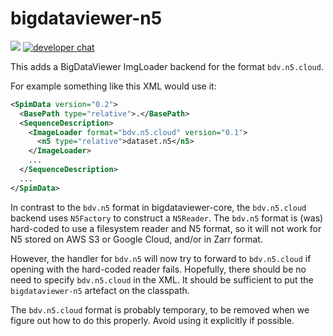 # bigdataviewer-n5

[![](https://github.com/bigdataviewer/bigdataviewer-n5/actions/workflows/build-main.yml/badge.svg)](https://github.com/bigdataviewer/bigdataviewer-n5/actions/workflows/build-main.yml)
[![developer chat](https://img.shields.io/badge/zulip-join_chat-brightgreen.svg)](https://imagesc.zulipchat.com/#narrow/stream/327326-BigDataViewer)

This adds a BigDataViewer ImgLoader backend for the format `bdv.n5.cloud`.

For example something like this XML would use it:
```xml
<SpimData version="0.2">
  <BasePath type="relative">.</BasePath>
  <SequenceDescription>
    <ImageLoader format="bdv.n5.cloud" version="0.1">
      <n5 type="relative">dataset.n5</n5>
    </ImageLoader>
    ...
  </SequenceDescription>
  ...
</SpimData>
```

In contrast to the `bdv.n5` format in bigdataviewer-core, the `bdv.n5.cloud`
backend uses `N5Factory` to construct a `N5Reader`. The `bdv.n5` format is (was)
hard-coded to use a filesystem reader and N5 format, so it will not work for N5
stored on AWS S3 or Google Cloud, and/or in Zarr format.

However, the handler for `bdv.n5` will now try to forward to `bdv.n5.cloud` if
opening with the hard-coded reader fails. Hopefully, there should be no need to
specify `bdv.n5.cloud` in the XML. It should be sufficient to put the
`bigdataviewer-n5` artefact on the classpath.

The `bdv.n5.cloud` format is probably temporary, to be removed when we figure
out how to do this properly. Avoid using it explicitly if possible.
